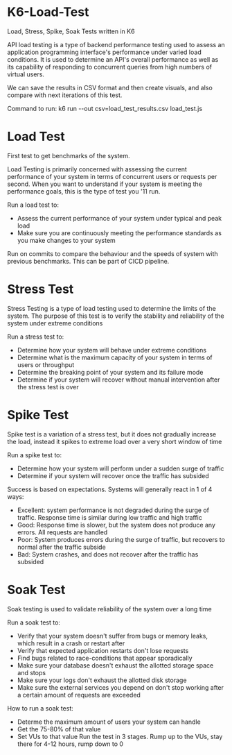 # K6-Load-Test
Load, Stress, Spike, Soak Tests written in  K6

API load testing is a type of backend performance testing used to assess an application programming interface's performance under varied load conditions. It is used to determine an API's overall performance as well as its capability of responding to concurrent queries from high numbers of virtual users.

We can save the results in CSV format and then create visuals, and also compare with next iterations of this test.

Command to run: k6 run --out csv=load_test_results.csv load_test.js


# Load Test

First test to get benchmarks of the system.

Load Testing is primarily concerned with assessing the current performance of your system in terms of concurrent users or requests
per second.
When you want to understand if your system is meeting the performance goals, this is the type of test you '11 run.

Run a load test to:
  - Assess the current performance of your system under typical and peak load
  - Make sure you are continuously meeting the performance standards as you make changes to your system

Run on commits to compare the behaviour and the speeds of system with previous benchmarks.
This can be part of CICD pipeline.

# Stress Test

Stress Testing is a type of load testing used to determine the limits of the system.
The purpose of this test is to verify the stability and reliability of the system under extreme conditions

Run a stress test to:
  - Determine how your system will behave under extreme conditions
  - Determine what is the maximum capacity of your system in terms of users or throughput
  - Determine the breaking point of your system and its failure mode
  - Determine if your system will recover without manual intervention after the stress test is over


# Spike Test

Spike test is a variation of a stress test, 
but it does not gradually increase the load, instead it spikes to extreme load over a very short window of time

Run a spike test to:
  - Determine how your system will perform under a sudden surge of traffic
  - Determine if your system will recover once the traffic has subsided

Success is based on expectations. Systems will generally react in 1 of 4 ways:
  - Excellent: system performance is not degraded during the surge of traffic. Response time is similar during low traffic and high traffic
  - Good: Response time is slower, but the system does not produce any errors. All requests are handled
  - Poor: System produces errors during the surge of traffic, but recovers to normal after the traffic subside
  - Bad: System crashes, and does not recover after the traffic has subsided

# Soak Test

Soak testing is used to validate reliability of the system over a long time

Run a soak test to:
  - Verify that your system doesn't suffer from bugs or memory leaks, which result in a crash or restart after
  - Verify that expected application restarts don't lose requests
  - Find bugs related to race-conditions that appear sporadically
  - Make sure your database doesn't exhaust the allotted storage space and stops
  - Make sure your logs don't exhaust the allotted disk storage
  - Make sure the external services you depend on don't stop working after a certain amount of requests are exceeded


How to run a soak test:
  - Determe the maximum amount of users your system can handle
  - Get the 75-80% of that value
  - Set VUs to that value
Run the test in 3 stages. Rump up to the VUs, stay there for 4-12 hours, rump down to 0
